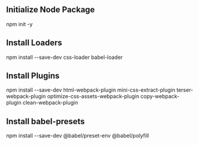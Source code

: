 ## Initialize Node Package
npm init -y

## Install Loaders
npm install --save-dev css-loader babel-loader

## Install Plugins
npm install --save-dev html-webpack-plugin mini-css-extract-plugin terser-webpack-plugin optimize-css-assets-webpack-plugin copy-webpack-plugin clean-webpack-plugin

## Install babel-presets
npm install --save-dev @babel/preset-env @babel/polyfill
